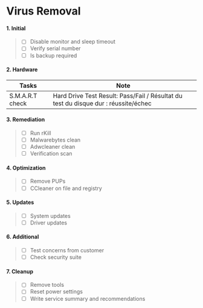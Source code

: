 # Virus Removal

#### 1. Initial
> - [ ] Disable monitor and sleep timeout
> - [ ] Verify serial number 
> - [ ] Is backup required

#### 2. Hardware
Tasks | Note
------------ | -------------
S.M.A.R.T check | Hard Drive Test Result: Pass/Fail / Résultat du test du disque dur : réussite/échec

#### 3. Remediation
> - [ ] Run rKill
> - [ ] Malwarebytes clean
> - [ ] Adwcleaner clean
> - [ ] Verification scan

#### 4. Optimization
> - [ ] Remove PUPs
> - [ ] CCleaner on file and registry

#### 5. Updates
> - [ ] System updates
> - [ ] Driver updates

#### 6. Additional
> - [ ] Test concerns from customer
> - [ ] Check security suite

#### 7. Cleanup
> - [ ] Remove tools
> - [ ] Reset power settings
> - [ ] Write service summary and recommendations
